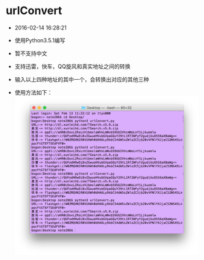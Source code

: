 # urlConvert

* 2016-02-14 16:28:21
* 使用Python3.5.1编写


* 暂不支持中文
* 支持迅雷，快车，QQ旋风和真实地址之间的转换
* 输入以上四种地址的其中一个，会转换出对应的其他三种
* 使用方法如下：![urlConvert](urlConvert.png)